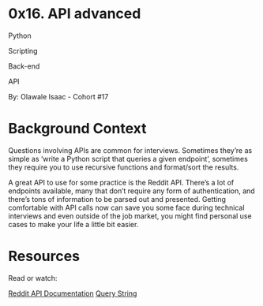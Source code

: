 # 0x16. API advanced
Python

Scripting

Back-end

API

 By: Olawale Isaac - Cohort #17

# Background Context
Questions involving APIs are common for interviews. Sometimes they’re as simple as ‘write a Python script that queries a given endpoint’, sometimes they require you to use recursive functions and format/sort the results.

A great API to use for some practice is the Reddit API. There’s a lot of endpoints available, many that don’t require any form of authentication, and there’s tons of information to be parsed out and presented. Getting comfortable with API calls now can save you some face during technical interviews and even outside of the job market, you might find personal use cases to make your life a little bit easier.

# Resources
Read or watch:

[Reddit API Documentation](https://intranet.alxswe.com/rltoken/b-4nD6hwEeNYTwYl5yWNwA)
[Query String](https://intranet.alxswe.com/rltoken/luFn_zrgmAQ0OAO_PEI9bA)